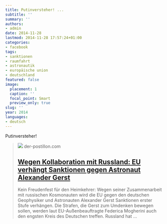 ```yaml
---
title: Putinversteher! ...
subtitle: ''
summary: ''
authors:
- admin
date: 2014-11-28
lastmod: 2014-11-28 17:57:24+01:00
categories:
- facebook
tags:
- sanktionen
- raumfahrt
- astronautik
- europäische union
- deutschland
featured: false
image:
  placement: 1
  caption: ''
  focal_point: Smart
  preview_only: true
slug: ''
year: 2014
languages:
- deutsch
---
```


Putinversteher!
> [![](https://3.bp.blogspot.com/-sbZoAJlxr58/VGDMkxfjxwI/AAAAAAAAcSI/-mgokWDHyHw/w1600/Gerst1.jpg)](http://www.der-postillon.com/2014/11/wegen-kooperation-mit-russland-eu.html)
> der-postillon.com
> ## [Wegen Kollaboration mit Russland: EU verhängt Sanktionen gegen Astronaut Alexander Gerst](http://www.der-postillon.com/2014/11/wegen-kooperation-mit-russland-eu.html)
>
>Kein Freudenfest für den Heimkehrer: Wegen seiner Zusammenarbeit mit russischen Kosmonauten wird die EU gegen den deutschen Geophysiker und Astronauten Alexander Gerst Sanktionen erster Stufe verhängen. Die Strafen, die Gerst zum Umdenken bewegen sollen, werden laut EU-Außenbeauftragte Federica Mogherini auch den engsten Kreis des Deutschen treffen. Russland hat ...